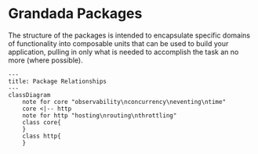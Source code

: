 # Grandada Packages

The structure of the packages is intended to encapsulate specific domains of functionality into composable units that can be used to build your application, pulling in only what is needed to accomplish the task an no more (where possible).

```mermaid
---
title: Package Relationships
---
classDiagram
    note for core "observability\nconcurrency\neventing\ntime"
    core <|-- http
    note for http "hosting\nrouting\nthrottling"
    class core{
    }
    class http{
    }
```
